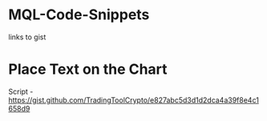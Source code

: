 # MQL-Code-Snippets
links to gist

# Place Text on the Chart 
Script - https://gist.github.com/TradingToolCrypto/e827abc5d3d1d2dca4a39f8e4c1658d9
